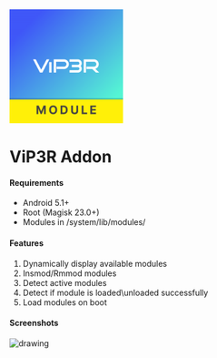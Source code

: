 
<img src="https://github.com/IamCOD3X/AddonApp/blob/main/imgs/icon.png?raw=true" alt="drawing" width="200"/>

# ViP3R Addon

#### Requirements

- Android 5.1+
- Root (Magisk 23.0+)
- Modules in /system/lib/modules/

#### Features
1. Dynamically display available modules
2. Insmod/Rmmod modules
3. Detect active modules
4. Detect if module is loaded\unloaded successfully
5. Load modules on boot


#### Screenshots
<img src="https://github.com/IamCOD3X/AddonApp/blob/main/imgs/Screenshot1.png?raw=true" alt="drawing" width="400"/>
